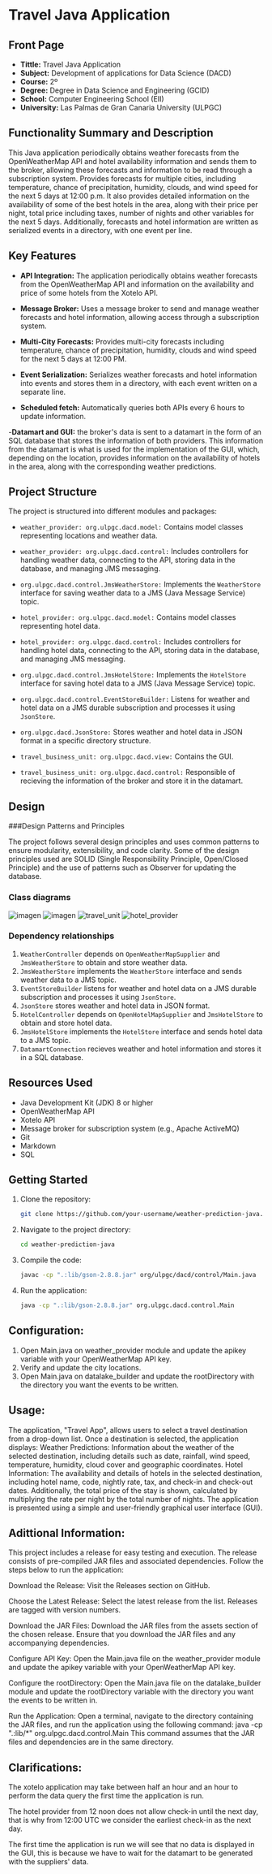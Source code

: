 # Travel Java Application

## Front Page

- **Tittle:** Travel Java Application
- **Subject:** Development of applications for Data Science (DACD)
- **Course:** 2º
- **Degree:** Degree in Data Science and Engineering (GCID)
- **School:** Computer Engineering School (EII)
- **University:** Las Palmas de Gran Canaria University (ULPGC)

## Functionality Summary and Description

This Java application periodically obtains weather forecasts from the OpenWeatherMap API and hotel availability information and sends them to the broker, allowing these forecasts and information to be read through a subscription system. Provides forecasts for multiple cities, including temperature, chance of precipitation, humidity, clouds, and wind speed for the next 5 days at 12:00 p.m. It also provides detailed information on the availability of some of the best hotels in the area, along with their price per night, total price including taxes, number of nights and other variables for the next 5 days. Additionally, forecasts and hotel information are written as serialized events in a directory, with one event per line.

## Key Features

- **API Integration:** The application periodically obtains weather forecasts from the OpenWeatherMap API and information on the availability and price of some hotels from the Xotelo API.

- **Message Broker:** Uses a message broker to send and manage weather forecasts and hotel information, allowing access through a subscription system.

- **Multi-City Forecasts:** Provides multi-city forecasts including temperature, chance of precipitation, humidity, clouds and wind speed for the next 5 days at 12:00 PM.

- **Event Serialization:** Serializes weather forecasts and hotel information into events and stores them in a directory, with each event written on a separate line.

- **Scheduled fetch:** Automatically queries both APIs every 6 hours to update information.

-**Datamart and GUI:** the broker's data is sent to a datamart in the form of an SQL database that stores the information of both providers. This information from the datamart is what is used for the implementation of the GUI, which, depending on the location, provides information on the availability of hotels in the area, along with the corresponding weather predictions.

## Project Structure

The project is structured into different modules and packages:

- `weather_provider: org.ulpgc.dacd.model:` Contains model classes representing locations and weather data.

- `weather_provider: org.ulpgc.dacd.control:` Includes controllers for handling weather data, connecting to the API, storing data in the database, and managing JMS messaging.

- `org.ulpgc.dacd.control.JmsWeatherStore:` Implements the `WeatherStore` interface for saving weather data to a JMS (Java Message Service) topic.
  
- `hotel_provider: org.ulpgc.dacd.model:` Contains model classes representing hotel data.

- `hotel_provider: org.ulpgc.dacd.control:` Includes controllers for handling hotel data, connecting to the API, storing data in the database, and managing JMS messaging.

- `org.ulpgc.dacd.control.JmsHotelStore:` Implements the `HotelStore` interface for saving hotel data to a JMS (Java Message Service) topic.

- `org.ulpgc.dacd.control.EventStoreBuilder:` Listens for weather and hotel data on a JMS durable subscription and processes it using `JsonStore`.

- `org.ulpgc.dacd.JsonStore:` Stores weather and hotel data in JSON format in a specific directory structure.

- `travel_business_unit: org.ulpgc.dacd.view:` Contains the GUI.

- `travel_business_unit: org.ulpgc.dacd.control:` Responsible of recieving the information of the broker and store it in the datamart.

## Design

###Design Patterns and Principles

The project follows several design principles and uses common patterns to ensure modularity, extensibility, and code clarity. Some of the design principles used are SOLID (Single Responsibility Principle, Open/Closed Principle) and the use of patterns such as Observer for updating the database.

### Class diagrams
   ![imagen](https://github.com/danilp10/dacdFirstPractice/assets/97803190/ecdbd6f6-b626-46c8-8b65-fbf50bedb8d9)
   ![imagen](https://github.com/danilp10/dacdFirstPractice/assets/97803190/0ae0bfa4-afcb-40e3-9467-07c697eb8018)
   ![travel_unit](https://github.com/danilp10/dacdApp/assets/97803190/12fc0ad5-6482-4440-91ee-f373d4ef2f9a)
   ![hotel_provider](https://github.com/danilp10/dacdApp/assets/97803190/ed5495ed-f52f-4302-960f-7900622eb2da)





### Dependency relationships

1. `WeatherController` depends on `OpenWeatherMapSupplier` and `JmsWeatherStore` to obtain and store weather data.
2. `JmsWeatherStore` implements the `WeatherStore` interface and sends weather data to a JMS topic.
3. `EventStoreBuilder` listens for weather and hotel data on a JMS durable subscription and processes it using `JsonStore`.
4. `JsonStore` stores weather and hotel data in JSON format.
5. `HotelController` depends on `OpenHotelMapSupplier` and `JmsHotelStore` to obtain and store hotel data.
6. `JmsHotelStore` implements the `HotelStore` interface and sends hotel data to a JMS topic.
7. `DatamartConnection` recieves weather and hotel information and stores it in a SQL database.

## Resources Used

- Java Development Kit (JDK) 8 or higher
- OpenWeatherMap API
- Xotelo API
- Message broker for subscription system (e.g., Apache ActiveMQ)
- Git
- Markdown
- SQL 


## Getting Started

1. Clone the repository:

   ```bash
   git clone https://github.com/your-username/weather-prediction-java.git

2. Navigate to the project directory:

   ```bash
   cd weather-prediction-java

3. Compile the code:

   ```bash
   javac -cp ".:lib/gson-2.8.8.jar" org/ulpgc/dacd/control/Main.java

4. Run the application:

   ```bash
   java -cp ".:lib/gson-2.8.8.jar" org.ulpgc.dacd.control.Main

## Configuration:

1. Open Main.java on weather_provider module and update the apikey variable with your OpenWeatherMap API key.
2. Verify and update the city locations.
3. Open Main.java on datalake_builder and update the rootDirectory with the directory you want the events to be written.

## Usage:

The application, "Travel App", allows users to select a travel destination from a drop-down list. Once a destination is selected, the application displays:
Weather Predictions: Information about the weather of the selected destination, including details such as date, rainfall, wind speed, temperature, humidity, cloud cover and geographic coordinates.
Hotel Information: The availability and details of hotels in the selected destination, including hotel name, code, nightly rate, tax, and check-in and check-out dates. Additionally, the total price of the stay is shown, calculated by multiplying the rate per night by the total number of nights.
The application is presented using a simple and user-friendly graphical user interface (GUI).

## Adittional Information:
This project includes a release for easy testing and execution. The release consists of pre-compiled JAR files and associated dependencies. Follow the steps below to run the application:

Download the Release: Visit the Releases section on GitHub.

Choose the Latest Release: Select the latest release from the list. Releases are tagged with version numbers.

Download the JAR Files: Download the JAR files from the assets section of the chosen release. Ensure that you download the JAR files and any accompanying dependencies.

Configure API Key: Open the Main.java file on the weather_provider module and update the apikey variable with your OpenWeatherMap API key.

Configure the rootDirectory: Open the Main.java file on the datalake_builder module and update the rootDirectory variable with the directory you want the events to be written in.

Run the Application: Open a terminal, navigate to the directory containing the JAR files, and run the application using the following command:
java -cp ".:lib/*" org.ulpgc.dacd.control.Main
This command assumes that the JAR files and dependencies are in the same directory.


## Clarifications:
The xotelo application may take between half an hour and an hour to perform the data query the first time the application is run.

The hotel provider from 12 noon does not allow check-in until the next day, that is why from 12:00 UTC we consider the earliest check-in as the next day.

The first time the application is run we will see that no data is displayed in the GUI, this is because we have to wait for the datamart to be generated with the suppliers' data.
